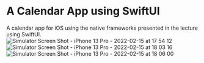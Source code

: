 # A Calendar App using SwiftUI
A calendar app for iOS using the native frameworks presented in the lecture using SwiftUI.
![Simulator Screen Shot - iPhone 13 Pro - 2022-02-15 at 17 54 12](https://user-images.githubusercontent.com/37289946/154227181-87b4d667-bbfc-4b9d-94d6-d58b34a46bdf.png)
![Simulator Screen Shot - iPhone 13 Pro - 2022-02-15 at 18 03 16](https://user-images.githubusercontent.com/37289946/154227190-c1beeb3b-32cd-41b0-adec-91d1ac67bc9e.png)
![Simulator Screen Shot - iPhone 13 Pro - 2022-02-15 at 18 06 00](https://user-images.githubusercontent.com/37289946/154227192-6c329b0c-84d7-443d-9a62-47528e6583cd.png)
